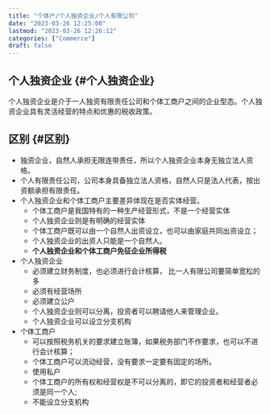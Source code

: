 ```yaml
---
title: "个体户/个人独资企业/个人有限公司"
date: "2023-03-26 12:25:00"
lastmod: "2023-03-26 12:26:12"
categories: ["Commerce"]
draft: false
---
```


## 个人独资企业 {#个人独资企业}

个人独资企业是介于一人独资有限责任公司和个体工商户之间的企业型态。个人独资企业具有灵活经营的特点和优惠的税收政策。


## 区别 {#区别}

-   独资企业，自然人承担无限连带责任，所以个人独资企业本身无独立法人资格。
-   个人有限责任公司，公司本身具备独立法人资格，自然人只是法人代表，按出资额承担有限责任。
-   个人独资企业和个体工商户主要差异体现在是否实体经营。
    -   个体工商户是我国特有的一种生产经营形式，不是一个经营实体
    -   个人独资企业则是有明确的经营实体
    -   个体工商户既可以由一个自然人出资设立，也可以由家庭共同出资设立；
    -   个人独资企业的出资人只能是一个自然人。
    -   **个人独资企业和个体工商户免征企业所得税**
-   个人独资企业
    -   必须建立财务制度，也必须进行会计核算， 比一人有限公司要简单宽松的多
    -   必须有经营场所
    -   必须建立公户
    -   个人独资企业则可以分离，投资者可以聘请他人来管理企业。
    -   个人独资企业可以设立分支机构
-   个体工商户
    -   可以按照税务机关的要求建立账簿，如果税务部门不作要求，也可以不进行会计核算；
    -   个体工商户可以流动经营，没有要求一定要有固定的场所。
    -   使用私户
    -   个体工商户的所有权和经营权是不可以分离的，即它的投资者和经营者必须是同一个人;
    -   不能设立分支机构